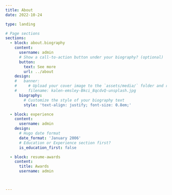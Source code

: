 ```yaml
---
title: About
date: 2022-10-24

type: landing

# Page sections
sections:
  - block: about.biography
    content:
      username: admin
      # Show a call-to-action button under your biography? (optional)
      button:
        text: See more
        url: ../about
    design:
    #   banner:
    #     # Upload your cover image to the `assets/media/` folder and reference it here
    #     filename: kalen-emsley-Bkci_8qcdvQ-unsplash.jpg
      biography:
        # Customize the style of your biography text
        style: 'text-align: justify; font-size: 0.8em;'

  - block: experience
    content:
      username: admin
    design:
      # Hugo date format
      date_format: 'January 2006'
      # Education or Experience section first?
      is_education_first: false

  - block: resume-awards
    content:
      title: Awards
      username: admin



---
```


